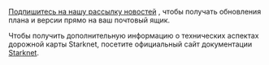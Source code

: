 [Подпишитесь на нашу рассылку новостей](#sendgrid) , чтобы получать обновления плана и версии прямо на ваш почтовый ящик.

Чтобы получить дополнительную информацию о технических аспектах дорожной карты Starknet, посетите официальный сайт документации [Starknet](https://docs.starknet.io/documentation/starknet_versions/upcoming_versions/).
